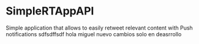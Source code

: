 # SimpleRTAppAPI
Simple application that allows to easily retweet relevant content with Push notifications
sdfsdffsdf
hola miguel
nuevo cambios
solo en deasrrollo